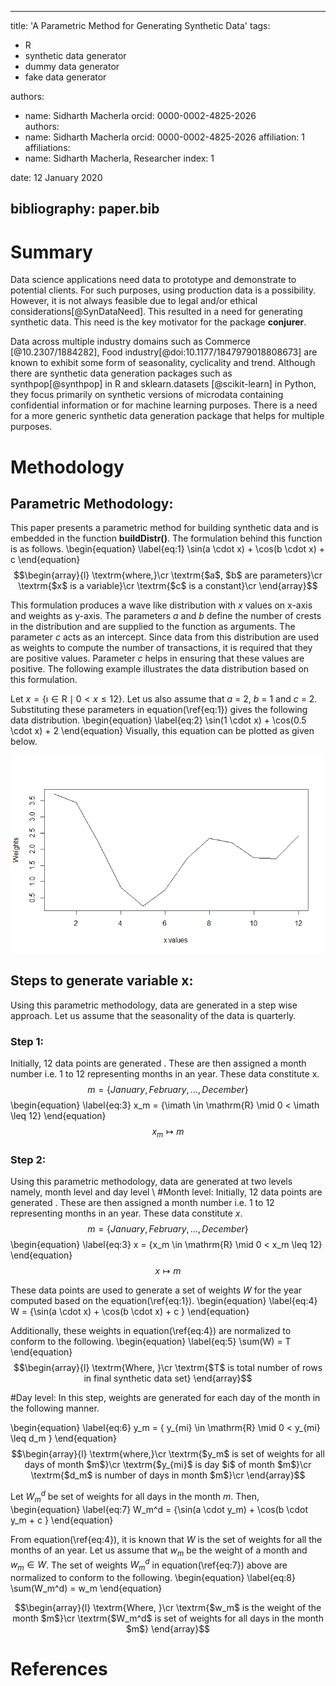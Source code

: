 
---
title: 'A Parametric Method for Generating Synthetic Data'
tags:
  - R
  - synthetic data generator
  - dummy data generator
  - fake data generator

authors:
  - name: Sidharth Macherla
    orcid: 0000-0002-4825-2026    
authors:
  - name: Sidharth Macherla
    orcid: 0000-0002-4825-2026
    affiliation: 1
affiliations:
 - name: Sidharth Macherla, Researcher
   index: 1

date: 12 January 2020

bibliography: paper.bib
---

# Summary
Data science applications need data to prototype and demonstrate to potential clients. For such purposes, using production data is a possibility. However, it is not always feasible due to legal and/or ethical considerations[@SynDataNeed]. This resulted in a need for generating synthetic data. This need is the key motivator for the package **conjurer**.

Data across multiple industry domains such as Commerce [@10.2307/1884282],  Food industry[@doi:10.1177/1847979018808673] are known to exhibit some form of seasonality, cyclicality and trend. Although there are synthetic data generation packages such as synthpop[@synthpop] in R and sklearn.datasets [@scikit-learn] in Python, they focus primarily on synthetic versions of microdata containing confidential information or for machine learning purposes. There is a need for a more generic synthetic data generation package that helps for multiple purposes.

# Methodology
##  Parametric Methodology:
This paper presents a parametric method for building synthetic data and is embedded in the function **buildDistr()**.  The formulation behind this function is as follows.
\begin{equation}
\label{eq:1}
\sin(a \cdot x) + \cos(b \cdot x) + c
\end{equation} 
$$\begin{array}{l}
\textrm{where,}\cr
\textrm{$a$, $b$ are parameters}\cr
\textrm{$x$ is a variable}\cr
\textrm{$c$ is a constant}\cr
\end{array}$$

This formulation produces a wave like distribution with $x$ values on x-axis and weights as y-axis. The parameters $a$ and $b$ define the number of crests in the distribution and are supplied to the function as arguments. The parameter $c$ acts as an intercept. Since data from this distribution are used as weights to compute the number of transactions, it is required that they are positive values. Parameter $c$ helps in ensuring that these values are positive. The following example illustrates the data distribution based on this formulation.

Let $x = \{\imath \in \mathrm{R} \mid 0< x \leq12\}$. Let us also assume that $a$ = 2, $b$ = 1 and $c$ = 2. Substituting these parameters in equation(\ref{eq:1}) gives the following data distribution.
\begin{equation}
\label{eq:2}
\sin(1 \cdot x) + \cos(0.5 \cdot x) + 2
\end{equation}
Visually, this equation can be plotted as given below.

![Figure 1.](fig1.png)

##  Steps to generate variable x:
Using this parametric methodology, data are generated in a step wise approach. Let us assume that the seasonality of the data is quarterly.
### Step 1:
Initially, 12 data points are generated . These are then assigned a month number i.e. 1 to 12 representing months in an year. These data constitute x.
    $$ m = \{ January, February, ..., December\}$$
\begin{equation}
\label{eq:3}
x_m = \{\imath \in \mathrm{R} \mid 0 < \imath \leq 12\}
\end{equation}
    $$x_m \mapsto m$$

### Step 2:
Using this parametric methodology, data are generated at two levels namely, month level and day level \\
#Month level:
Initially, 12 data points are generated . These are then assigned a month number i.e. 1 to 12 representing months in an year. These data constitute $x$.
    $$ m = \{ January, February, ..., December\}$$
\begin{equation}
\label{eq:3}
x = \{x_m \in \mathrm{R} \mid 0 < x_m \leq 12\}
\end{equation}
    $$x \mapsto m$$

These data points are used to generate a set of weights $W$ for the year computed based on the equation(\ref{eq:1}).
\begin{equation}
\label{eq:4}
W = \{\sin(a \cdot x) + \cos(b \cdot x) + c \}
\end{equation}

Additionally, these weights in equation(\ref{eq:4}) are normalized to conform to the following.
\begin{equation}
\label{eq:5}
\sum(W) = T
\end{equation}
$$\begin{array}{l}
\textrm{Where, }\cr
\textrm{$T$ is total number of rows in final synthetic data set}
\end{array}$$

#Day level:
In this step, weights are generated for each day of the month in the following manner.

\begin{equation}
\label{eq:6}
y_m = \{ y_{mi} \in \mathrm{R} \mid 0 < y_{mi} \leq d_m \}
\end{equation}
$$\begin{array}{l}
\textrm{where,}\cr
\textrm{$y_m$ is set of weights for all days of month $m$}\cr
\textrm{$y_{mi}$ is day $i$ of month $m$}\cr
\textrm{$d_m$ is number of days in month $m$}\cr
\end{array}$$

Let $W_m^d$ be set of weights for all days in the month $m$. Then,
\begin{equation}
\label{eq:7}
W_m^d = \{\sin(a \cdot y_m) + \cos(b \cdot y_m + c \}
\end{equation}

From equation(\ref{eq:4}), it is known that $W$ is the set of weights for all the months of an year. Let us assume that $w_m$ be the weight of a month and $w_m \in W$. The set of weights $W_m^d$ in equation(\ref{eq:7}) above are normalized to conform to the following.
\begin{equation}
\label{eq:8}
\sum(W_m^d) = w_m
\end{equation}

$$\begin{array}{l}
\textrm{Where, }\cr
\textrm{$w_m$ is the weight of the month $m$}\cr
\textrm{$W_m^d$ is set of weights for all days in the month $m$}
\end{array}$$

# References